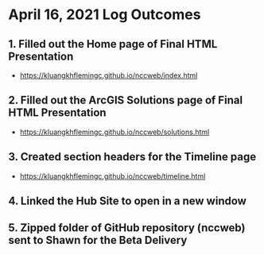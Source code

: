 # April 16, 2021 Log Outcomes
## 1. Filled out the Home page of Final HTML Presentation
* https://kluangkhflemingc.github.io/nccweb/index.html
## 2. Filled out the ArcGIS Solutions page of Final HTML Presentation
* https://kluangkhflemingc.github.io/nccweb/solutions.html
## 3. Created section headers for the Timeline page
* https://kluangkhflemingc.github.io/nccweb/timeline.html
## 4. Linked the Hub Site to open in a new window
## 5. Zipped folder of GitHub repository (nccweb) sent to Shawn for the Beta Delivery
